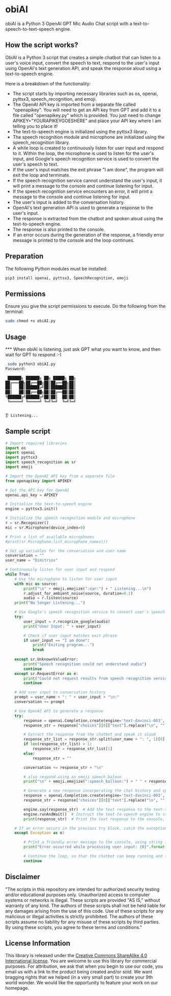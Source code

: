 # obiAI
obiAI is a Python 3 OpenAI GPT Mic Audio Chat script with a text-to-speech-to-text-speech engine.

## How the script works?
ObiAI is a Python 3 script that creates a simple chatbot that can listen to a user's voice input, convert the speech to text, respond to the user's input using OpenAI's text generation API, and speak the response aloud using a text-to-speech engine.

Here is a breakdown of the functionality:

- The script starts by importing necessary libraries such as os, openai, pyttsx3, speech_recognition, and emoji.
- The OpenAI API key is imported from a separate file called "openapikey". You will need to get an API key from GPT and add it to a file called "openapikey.py" which is provided. You just need to change APIKEY="YOURAPIKEYGOESHERE" and place your API key where I am telling you to place it!
- The text-to-speech engine is initialized using the pyttsx3 library.
- The speech recognition module and microphone are initialized using the speech_recognition library.
- A while loop is created to continuously listen for user input and respond to it.
Within the loop, the microphone is used to listen for the user's input, and Google's speech recognition service is used to convert the user's speech to text.
- If the user's input matches the exit phrase "I am done", the program will exit the loop and terminate.
- If the speech recognition service cannot understand the user's input, it will print a message to the console and continue listening for input.
- If the speech recognition service encounters an error, it will print a message to the console and continue listening for input.
- The user's input is added to the conversation history.
- OpenAI's text generation API is used to generate a response to the user's input.
- The response is extracted from the chatbot and spoken aloud using the text-to-speech engine.
- The response is also printed to the console.
- If an error occurs during the generation of the response, a friendly error message is printed to the console and the loop continues.

## Preparation

The following Python modules must be installed:
```bash
pip3 install openai, pyttsx3, SpeechRecognition, emoji
```

## Permissions

Ensure you give the script permissions to execute. Do the following from the terminal:
```bash
sudo chmod +x obiAI.py
```

## Usage
*** When obiAI is listening, just ask GPT what you want to know, and then wait for GPT to respond :-)
```bash
 sudo python3 obiAI.py                                                                                     
Password:

 ██████╗ ██████╗ ██╗ █████╗ ██╗
██╔═══██╗██╔══██╗██║██╔══██╗██║
██║   ██║██████╔╝██║███████║██║
██║   ██║██╔══██╗██║██╔══██║██║
╚██████╔╝██████╔╝██║██║  ██║██║
 ╚═════╝ ╚═════╝ ╚═╝╚═╝  ╚═╝╚═╝


👂 Listening...
```


## Sample script
```python
# Import required libraries
import os
import openai
import pyttsx3
import speech_recognition as sr
import emoji

# Import the OpenAI API key from a separate file
from openapikey import APIKEY

# Set the API key for OpenAI
openai.api_key = APIKEY

# Initialize the text-to-speech engine
engine = pyttsx3.init()

# Initialize the speech recognition module and microphone
r = sr.Recognizer()
mic = sr.Microphone(device_index=0)

# Print a list of available microphones
#print(sr.Microphone.list_microphone_names())

# Set up variables for the conversation and user name
conversation = ""
user_name = "Dimitrios"

# Continuously listen for user input and respond
while True:
    # Use the microphone to listen for user input
    with mic as source:
        print("\n" + emoji.emojize(":ear:") + " Listening...\n")
        r.adjust_for_ambient_noise(source, duration=0.1)
        audio = r.listen(source)
    print("No longer Listening...")

    # Use Google's speech recognition service to convert user's speech to text
    try:
        user_input = r.recognize_google(audio)
        print("User Input: " + user_input)

        # Check if user input matches exit phrase
        if user_input == "I am done":
            print("Exiting program...")
            break
    
    except sr.UnknownValueError:
        print("Speech recognition could not understand audio")
        continue
    except sr.RequestError as e:
        print("Could not request results from speech recognition service; {0}".format(e))
        continue

    # Add user input to conversation history
    prompt = user_name + ": " + user_input + "\n:"
    conversation += prompt

    # Use OpenAI API to generate a response
    try:
        response = openai.Completion.create(engine='text-davinci-003', prompt=conversation, temperature=0.9, max_tokens=150)
        response_str = response["choices"][0]["text"].replace("\n", "")

        # Extract the response from the chatbot and speak it aloud
        response_str_list = response_str.split(user_name + ": ", 1)[0].split("Dimitrios: ", 1)
        if len(response_str_list) > 1:
            response_str = response_str_list[1]
        else:
            response_str = ""

        conversation += response_str + "\n"

        # also respond using an emoji speech baloon
        print("\n" + emoji.emojize(":speech_balloon:") + " " + response_str)

        # Generate a new response incorporating the chat history and speak it aloud
        response = openai.Completion.create(engine='text-davinci-003', prompt=conversation, temperature=0.9, max_tokens=150)
        response_str = response["choices"][0]["text"].replace("\n", "")

        engine.say(response_str)  # Add the text response to the text-to-speech engine's queue
        engine.runAndWait()  # Instruct the text-to-speech engine to start speaking the queued text out loud
        print(response_str)  # Print the text response to the console, so the user can see it even if they can't hear it

    # If an error occurs in the previous try block, catch the exception and assign it to the variable e
    except Exception as e:

        # Print a friendly error message to the console, using string formatting to include the specific error message
        print("Error occurred while processing user input: {0}".format(e))

        # Continue the loop, so that the chatbot can keep running and the user can continue to interact with it
        continue
```

## Disclaimer
"The scripts in this repository are intended for authorized security testing and/or educational purposes only. Unauthorized access to computer systems or networks is illegal. These scripts are provided "AS IS," without warranty of any kind. The authors of these scripts shall not be held liable for any damages arising from the use of this code. Use of these scripts for any malicious or illegal activities is strictly prohibited. The authors of these scripts assume no liability for any misuse of these scripts by third parties. By using these scripts, you agree to these terms and conditions."

## License Information

This library is released under the [Creative Commons ShareAlike 4.0 International license](https://creativecommons.org/licenses/by-sa/4.0/). You are welcome to use this library for commercial purposes. For attribution, we ask that when you begin to use our code, you email us with a link to the product being created and/or sold. We want bragging rights that we helped (in a very small part) to create your 9th world wonder. We would like the opportunity to feature your work on our homepage.

